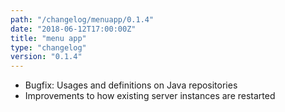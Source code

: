 ```yaml
---
path: "/changelog/menuapp/0.1.4"
date: "2018-06-12T17:00:00Z"
title: "menu app"
type: "changelog"
version: "0.1.4"
---
```


* Bugfix: Usages and definitions on Java repositories
* Improvements to how existing server instances are restarted
